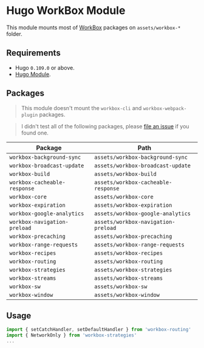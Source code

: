 # Hugo WorkBox Module

This module mounts most of [WorkBox](https://github.com/GoogleChrome/workbox) packages on `assets/workbox-*` folder.

## Requirements

- Hugo `0.109.0` or above.
- [Hugo Module](https://gohugo.io/hugo-modules/use-modules/#prerequisite).

## Packages

> This module doesn't mount the `workbox-cli` and `workbox-webpack-plugin` packages.

> I didn't test all of the following packages, please [file an issue](https://github.com/razonyang/hugo-mod-workbox/issues/new) if you found one.

| Package | Path
|---|---
| `workbox-background-sync` | `assets/workbox-background-sync`
| `workbox-broadcast-update` | `assets/workbox-broadcast-update`
| `workbox-build` | `assets/workbox-build`
| `workbox-cacheable-response` | `assets/workbox-cacheable-response`
| `workbox-core` | `assets/workbox-core`
| `workbox-expiration` | `assets/workbox-expiration`
| `workbox-google-analytics` | `assets/workbox-google-analytics`
| `workbox-navigation-preload` | `assets/workbox-navigation-preload`
| `workbox-precaching` | `assets/workbox-precaching`
| `workbox-range-requests` | `assets/workbox-range-requests`
| `workbox-recipes` | `assets/workbox-recipes`
| `workbox-routing` | `assets/workbox-routing`
| `workbox-strategies` | `assets/workbox-strategies`
| `workbox-streams` | `assets/workbox-streams`
| `workbox-sw` | `assets/workbox-sw`
| `workbox-window` | `assets/workbox-window`

## Usage

```javascript
import { setCatchHandler, setDefaultHandler } from 'workbox-routing'
import { NetworkOnly } from 'workbox-strategies'
...
```
